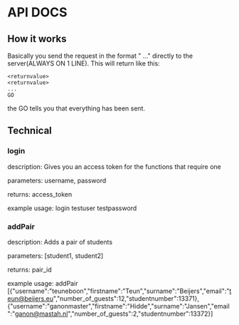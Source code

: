 API DOCS
========
How it works
------------
Basically you send the request in the format "<function> <parameter> <parameter> ..." directly to the server(ALWAYS ON 1 LINE).
This will return like this:

	<returnvalue>
	<returnvalue>
	...
	GO

the GO tells you that everything has been sent.

Technical
---------
### login

description: Gives you an access token for the functions that require one

parameters: username<string>, password<string>

returns: access_token<string>

example usage: login testuser testpassword


### addPair

description: Adds a pair of students

parameters: [student1, student2]<JSON>

returns: pair_id<int>

example usage: addPair [{"username":"teuneboon","firstname":"Teun","surname":"Beijers","email":"teun@beijers.eu","number_of_guests":12,"studentnumber":13371},{"username":"ganonmaster","firstname":"Hidde","surname":"Jansen","email":"ganon@mastah.nl","number_of_guests":2,"studentnumber":13372}]
